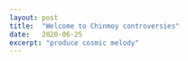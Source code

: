 ```yaml
---
layout: post
title:  "Welcome to Chinmoy controversies"
date:   2020-06-25
excerpt: "produce cosmic melody"
---
```

